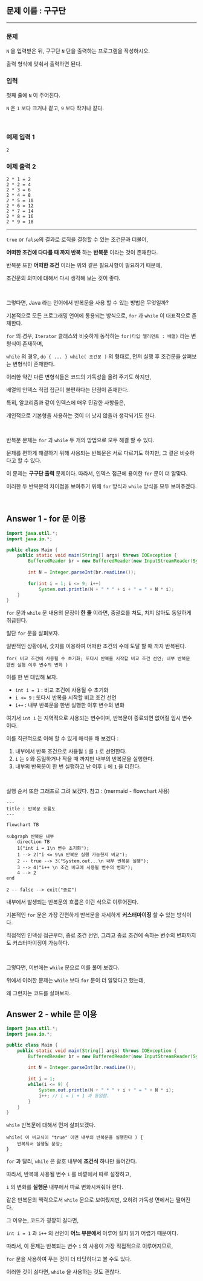 ## 문제 이름 : 구구단

---

### 문제

`N` 을 입력받은 뒤, 구구단 `N` 단을 출력하는 프로그램을 작성하시오.

출력 형식에 맞춰서 출력하면 된다.

### 입력

첫째 줄에 `N` 이 주어진다.

`N` 은 `1` 보다 크거나 같고, `9` 보다 작거나 같다.

<br/>

### 예제 입력 1

```text
2
```

### 예제 출력 2

```text
2 * 1 = 2
2 * 2 = 4
2 * 3 = 6
2 * 4 = 8
2 * 5 = 10
2 * 6 = 12
2 * 7 = 14
2 * 8 = 16
2 * 9 = 18
```

---

`true` or `false`의 결과로 로직을 결정할 수 있는 조건문과 더불어,

**어떠한 조건에 다다를 때 까지 반복** 하는 **반복문** 이라는 것이 존재한다.

반복문 또한 **어떠한 조건** 이라는 위와 같은 필요사항이 필요하기 때문에, 

조건문의 의미에 대해서 다시 생각해 보는 것이 좋다.

<br/>

그렇다면, Java 라는 언어에서 반복문을 사용 할 수 있는 방법은 무엇일까?

기본적으로 모든 프로그래밍 언어에 통용되는 방식으로, `for` 과 `while` 이 대표적으로 존재한다.

`for` 의 경우, `Iterator` 클래스와 비슷하게 동작하는 `for(타입 엘리먼트 : 배열)` 라는 변형식이 존재하며,

`while` 의 경우, `do { ... } while( 조건문 )` 의 형태로, 먼저 실행 후 조건문을 살펴보는 변형식이 존재한다.

이러한 약간 다른 변형식들은 코드의 가독성을 올려 주기도 하지만,

배열의 인덱스 직접 접근이 불편하다는 단점이 존재한다.

특히, 알고리즘과 같이 인덱스에 매우 민감한 사항들은,

개인적으로 기본형을 사용하는 것이 더 낫지 않을까 생각되기도 한다.

<br/>

반복문 문제는 `for` 과 `while` 두 개의 방법으로 모두 해결 할 수 있다.

문제를 편하게 해결하기 위해 사용되는 반복문은 서로 다르기도 하지만, 그 결은 비슷하다고 할 수 있다.

이 문제는 **구구단 출력** 문제이다. 따라서, 인덱스 접근에 용이한 `for` 문이 더 알맞다.

이러한 두 반복문의 차이점을 보여주기 위해 `for` 방식과 `while` 방식을 모두 보여주겠다.

<br/>

## Answer 1 - for 문 이용

```java
import java.util.*;
import java.io.*;

public class Main {
    public static void main(String[] args) throws IOException {
        BufferedReader br = new BufferedReader(new InputStreamReader(System.in));
        
        int N = Integer.parseInt(br.readLine());
        
        for(int i = 1; i <= 9; i++)
            System.out.println(N + " * " + i + " = " + N * i);
    }
}
```

`for` 문과 `while` 문 내용의 문장이 **한 줄** 이라면, 중괄호를 쳐도, 치지 않아도 동일하게 취급된다.

일단 `for` 문을 살펴보자.

일반적인 상황에서, 숫자를 이용하여 어떠한 조건의 수에 도달 할 때 까지 반복된다.

```text
for( 비교 조건에 사용될 수 초기화; 또다시 반복을 시작할 비교 조건 선언; 내부 반복문 한번 실행 이후 변수의 변화 )
```

이를 한 번 대입해 보자.

* `int i = 1` : 비교 조건에 사용될 수 초기화
* `i <= 9` : 또다시 반복을 시작할 비교 조건 선언
* `i++` : 내부 반복문을 한번 실행한 이후 변수의 변화

여기서 `int i` 는 지역적으로 사용되는 변수이며, 반복문이 종료되면 없어질 임시 변수이다.

이를 직관적으로 이해 할 수 있게 해석을 해 보겠다 :

1. 내부에서 반복 조건으로 사용될 `i` 를 `1` 로 선언한다.
2. `i` 는 `9` 와 동일하거나 작을 때 까지만 내부의 반복문을 실행한다.
3. 내부의 반복문이 한 번 실행하고 난 이후 `i` 에 `1` 을 더한다.

<br/>

실행 순서 또한 그래프로 그려 보겠다. 참고 : (mermaid - flowchart 사용)

```mermaid
---
title : 반복문 흐름도         
---

flowchart TB

subgraph 반복문 내부
    direction TB
    1("int i = 1\n 변수 초기화");
    1 --> 2("i <= 9\n 반복문 실행 가능한지 비교");
    2 -- true --> 3("System.out...\n 내부 반복문 실행");
    3 --> 4("i++ \n 조건 비교에 사용될 변수의 변화");
    4 --> 2
end

2 -- false --> exit("종료")
```

내부에서 발생되는 반복문의 흐름은 이런 식으로 이루어진다.

기본적인 `for` 문은 가장 간편하게 반복문을 자세하게 **커스터마이징** 할 수 있는 방식이다.

직접적인 인덱싱 접근부터, 종료 조건 선언, 그리고 종료 조건에 속하는 변수의 변화까지도 커스터마이징이 가능하다.

<br/>

그렇다면, 이번에는 `while` 문으로 이를 풀어 보겠다.

위에서 이러한 문제는 `while` 보다 `for` 문이 더 알맞다고 했는데,

왜 그런지는 코드를 살펴보자.

## Answer 2 - while 문 이용

```java
import java.util.*;
import java.io.*;

public class Main {
    public static void main(String[] args) throws IOException {
        BufferedReader br = new BufferedReader(new InputStreamReader(System.in));
        
        int N = Integer.parseInt(br.readLine());
        
        int i = 1;
        while(i <= 9) {
            System.out.println(N + " * " + i + " = " + N * i);
            i++; // i = i + 1 과 동일함.
        }
    }
}
```

`while` 반복문에 대해서 먼저 살펴보겠다.

```text
while( 이 비교식이 "true" 이면 내부의 반복문을 실행한다 ) {
    반복되서 실행될 문장;
}
```

`for` 과 달리, `while` 은 괄호 내부에 **조건식** 하나만 들어간다.

따라서, 반복에 사용될 변수 `i` 를 바깥에서 따로 설정하고,

`i` 의 변화를 **실행문** 내부에서 따로 변화시켜줘야 한다.

같은 반복문의 맥락으로서 `while` 문으로 보여줬지만, 오히려 가독성 면에서는 떨어진다.

그 이유는, 코드가 굉장히 길다면,

`int i = 1` 과 `i++` 의 선언이 **어느 부분에서** 이루어 질지 읽기 어렵기 때문이다.

따라서, 이 문제는 반복되는 변수 `i` 의 사용이 가장 직접적으로 이루어지므로,

`for` 문을 사용하여 푸는 것이 더 타당하다고 볼 수도 있다.

이러한 것이 싫다면, `while` 을 사용하는 것도 괜찮다.
